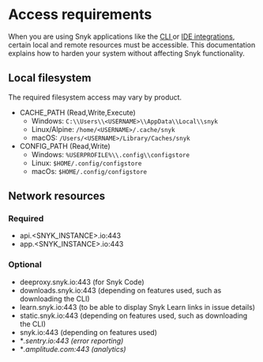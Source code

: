 # Access requirements

When you are using Snyk applications like the [CLI ](../getting-started-with-the-snyk-cli.md)or [IDE integrations](../../scm-ide-and-ci-cd-integrations/snyk-ide-plugins-and-extensions/), certain local and remote resources must be accessible. This documentation explains how to harden your system without affecting Snyk functionality.

## Local filesystem

The required filesystem access may vary by product.

* CACHE\_PATH (Read,Write,Execute)
  * Windows: `C:\\Users\\<USERNAME>\\AppData\\Local\\snyk`
  * Linux/Alpine: `/home/<USERNAME>/.cache/snyk`
  * macOS: `/Users/<USERNAME>/Library/Caches/snyk`
* CONFIG\_PATH (Read,Write)
  * Windows: `%USERPROFILE%\\.config\\configstore`
  * Linux: `$HOME/.config/configstore`
  * macOs: `$HOME/.config/configstore`

## Network resources

### Required

* api.\<SNYK\_INSTANCE>.io:443
* app.\<SNYK\_INSTANCE>.io:443

### Optional

* deeproxy.snyk.io:443 (for Snyk Code)
* downloads.snyk.io:443 (depending on features used, such as downloading the CLI)
* learn.snyk.io:443 (to be able to display Snyk Learn links in issue details)
* static.snyk.io:443 (depending on features used, such as downloading the CLI)
* snyk.io:443 (depending on features used)
* \*_.sentry.io:443 (error reporting)_
* \*_.amplitude.com:443 (analytics)_
